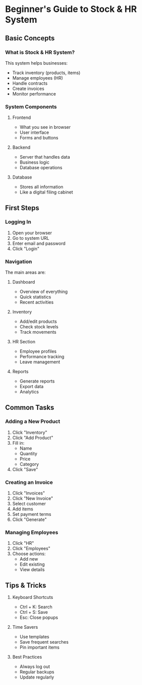 # Beginner's Guide to Stock & HR System

## Basic Concepts

### What is Stock & HR System?
This system helps businesses:
- Track inventory (products, items)
- Manage employees (HR)
- Handle contracts
- Create invoices
- Monitor performance

### System Components
1. Frontend
   - What you see in browser
   - User interface
   - Forms and buttons

2. Backend
   - Server that handles data
   - Business logic
   - Database operations

3. Database
   - Stores all information
   - Like a digital filing cabinet

## First Steps

### Logging In
1. Open your browser
2. Go to system URL
3. Enter email and password
4. Click "Login"

### Navigation
The main areas are:
1. Dashboard
   - Overview of everything
   - Quick statistics
   - Recent activities

2. Inventory
   - Add/edit products
   - Check stock levels
   - Track movements

3. HR Section
   - Employee profiles
   - Performance tracking
   - Leave management

4. Reports
   - Generate reports
   - Export data
   - Analytics

## Common Tasks

### Adding a New Product
1. Click "Inventory"
2. Click "Add Product"
3. Fill in:
   - Name
   - Quantity
   - Price
   - Category
4. Click "Save"

### Creating an Invoice
1. Click "Invoices"
2. Click "New Invoice"
3. Select customer
4. Add items
5. Set payment terms
6. Click "Generate"

### Managing Employees
1. Click "HR"
2. Click "Employees"
3. Choose actions:
   - Add new
   - Edit existing
   - View details

## Tips & Tricks

1. Keyboard Shortcuts
   - Ctrl + K: Search
   - Ctrl + S: Save
   - Esc: Close popups

2. Time Savers
   - Use templates
   - Save frequent searches
   - Pin important items

3. Best Practices
   - Always log out
   - Regular backups
   - Update regularly
